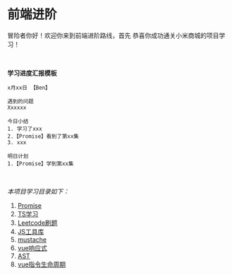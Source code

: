 # 前端进阶

冒险者你好！欢迎你来到前端进阶路线，首先 恭喜你成功通关小米商城的项目学习！

​	

**学习进度汇报模板**

```apl
x月xx日 【Ben】

遇到的问题
Xxxxxx

今日小结
1. 学习了xxx
2.【Promise】看到了第xx集
3. xxx

明日计划
1.【Promise】学到第xx集
```

​	

*本项目学习目录如下：*

1. [Promise](https://www.bilibili.com/video/BV1GA411x7z1?spm_id_from=333.999.0.0)
2. [TS学习](https://www.bilibili.com/video/BV1Xy4y1v7S2?spm_id_from=333.999.0.0)
3. [Leetcode刷题](https://www.bilibili.com/video/BV1wA411b7qZ?spm_id_from=333.999.0.0)
4. [JS工具库](https://www.bilibili.com/video/BV1Cy4y117vt?spm_id_from=333.999.0.0)
5. [mustache](https://www.bilibili.com/video/BV1EV411h79m?spm_id_from=333.999.0.0)
6. [vue响应式](https://www.bilibili.com/video/BV1G54y1s7xV?spm_id_from=333.999.0.0)
7. [AST](https://www.bilibili.com/video/BV1GK4y1W7fi?spm_id_from=333.999.0.0)
8. [vue指令生命周期](https://www.bilibili.com/video/BV1Av411478T?spm_id_from=333.999.0.0)